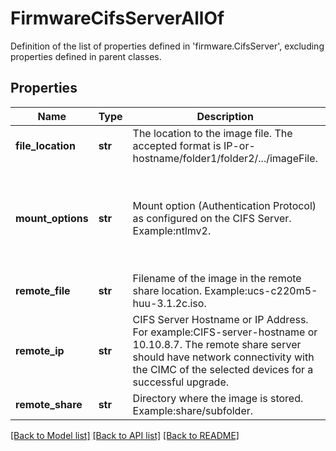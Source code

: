 # FirmwareCifsServerAllOf

Definition of the list of properties defined in 'firmware.CifsServer', excluding properties defined in parent classes.
## Properties
Name | Type | Description | Notes
------------ | ------------- | ------------- | -------------
**file_location** | **str** | The location to the image file. The accepted format is IP-or-hostname/folder1/folder2/.../imageFile. | [optional] 
**mount_options** | **str** | Mount option (Authentication Protocol) as configured on the CIFS Server. Example:ntlmv2. | [optional]  if omitted the server will use the default value of "none"
**remote_file** | **str** | Filename of the image in the remote share location. Example:ucs-c220m5-huu-3.1.2c.iso. | [optional] [readonly] 
**remote_ip** | **str** | CIFS Server Hostname or IP Address. For example:CIFS-server-hostname or 10.10.8.7. The remote share server should have network connectivity with the CIMC of the selected devices for a successful upgrade. | [optional] [readonly] 
**remote_share** | **str** | Directory where the image is stored. Example:share/subfolder. | [optional] [readonly] 

[[Back to Model list]](../README.md#documentation-for-models) [[Back to API list]](../README.md#documentation-for-api-endpoints) [[Back to README]](../README.md)


